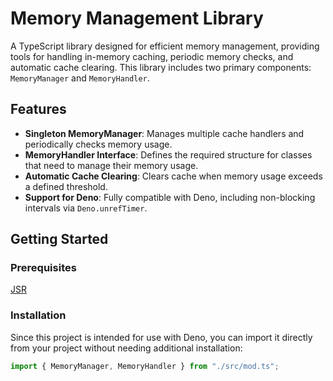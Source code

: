 # Memory Management Library

A TypeScript library designed for efficient memory management, providing tools for handling in-memory caching, periodic memory checks, and automatic cache clearing. This library includes two primary components: `MemoryManager` and `MemoryHandler`.

## Features

- **Singleton MemoryManager**: Manages multiple cache handlers and periodically checks memory usage.
- **MemoryHandler Interface**: Defines the required structure for classes that need to manage their memory usage.
- **Automatic Cache Clearing**: Clears cache when memory usage exceeds a defined threshold.
- **Support for Deno**: Fully compatible with Deno, including non-blocking intervals via `Deno.unrefTimer`.

## Getting Started

### Prerequisites

[JSR](https://jsr.io/@stsoftware/memory-manager)

### Installation

Since this project is intended for use with Deno, you can import it directly from your project without needing additional installation:

```typescript
import { MemoryManager, MemoryHandler } from "./src/mod.ts";
